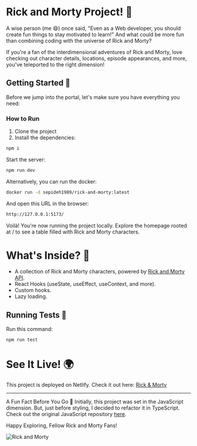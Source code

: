 # Rick and Morty Project! 🚀

A wise person (me 😄) once said, "Even as a Web developer, you should create fun things to stay motivated to learn!" And what could be more fun than combining coding with the universe of Rick and Morty?

If you're a fan of the interdimensional adventures of Rick and Morty, love checking out character details, locations, episode appearances, and more, you've teleported to the right dimension!

## Getting Started 🌟

Before we jump into the portal, let's make sure you have everything you need:

### How to Run

1. Clone the project
2. Install the dependencies:

```bash
npm i
```
Start the server:

```bash
npm run dev
```
Alternatively, you can run the docker:
```bash
docker run -d sepideh1989/rick-and-morty:latest
```
And open this URL in the browser:
```bash
http://127.0.0.1:5173/
```

Voilà! You're now running the project locally. Explore the homepage rooted at / to see a table filled with Rick and Morty characters.

# What's Inside? 🌌

- A collection of Rick and Morty characters, powered by [Rick and Morty API](https://rickandmortyapi.com/api).
- React Hooks (useState, useEffect, useContext, and more).
- Custom hooks.
- Lazy loading.

## Running Tests 🧪

Run this command:

```bash
npm run test
```

# See It Live! 🌍
This project is deployed on Netlify. Check it out here: [Rick & Morty](https://rick-and-morty-fan-club.netlify.app/)

---
A Fun Fact Before You Go 🎉
Initially, this project was set in the JavaScript dimension. But, just before styling, I decided to refactor it in TypeScript. Check out the original JavaScript repository [here](https://github.com/Sepidehatt/React-Rick-and-Morty).

Happy Exploring, Fellow Rick and Morty Fans!

![Rick and Morty](https://media.giphy.com/media/TimKW1D9V6cuuGE5WV/giphy.gif "Rick and Morty")

